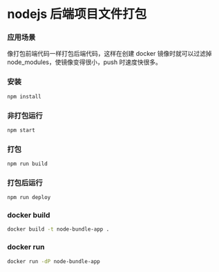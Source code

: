 # nodejs 后端项目文件打包

### 应用场景
像打包前端代码一样打包后端代码，这样在创建 docker 镜像时就可以过滤掉 node_modules，使镜像变得很小，push 时速度快很多。

### 安装
```sh
npm install
```

### 非打包运行
```sh
npm start
```

### 打包
```sh
npm run build
```

### 打包后运行
```sh
npm run deploy
```

### docker build
```sh
docker build -t node-bundle-app .
```

### docker run
```sh
docker run -dP node-bundle-app
```
